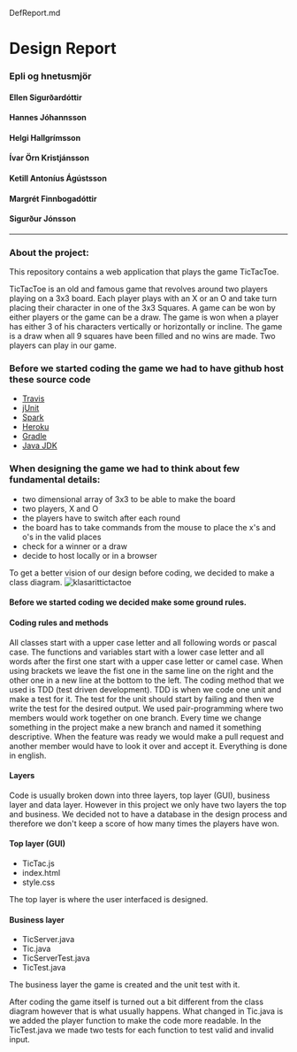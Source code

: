 DefReport.md


# Design Report 

### Epli og hnetusmjör
#### Ellen Sigurðardóttir
#### Hannes Jóhannsson
#### Helgi Hallgrímsson
#### Ívar Örn Kristjánsson
#### Ketill Antoníus Ágústsson
#### Margrét Finnbogadóttir
#### Sigurður Jónsson
------------------------------

### About the project:

This repository contains a web application that plays the game TicTacToe. 

TicTacToe is an old and famous game that revolves around two players playing on a 3x3 board. Each player plays with an X or an O and take turn placing their character in one of the 3x3 Squares. A game can be won by either players or the game can be a draw. The game is won when a player has either 3 of his characters vertically or horizontally or incline. The game is a draw when all 9 squares have been filled and no wins are made. Two players can play in our game.

### Before we started coding the game we had to have github host these source code 

* [Travis](http://travis-ci.org)
* [jUnit](http://junit.org/junit5/)
* [Spark](http://sparkjava.com/)
* [Heroku](http://heroku.com)
* [Gradle](https://gradle.org/install/)
* [Java JDK](http://www.oracle.com/technetwork/java/javase/downloads/jdk8-downloads-2133151.html)

### When designing the game we had to think about few fundamental details: 

* two dimensional array of 3x3 to be able to make the board
* two players, X and O
* the players have to switch after each round
* the board has to take commands from the mouse to place the x's and o's in the valid places
* check for a winner or a draw
* decide to host locally or in a browser

To get a better vision of our design before coding, we decided to make a class diagram.
![klasarittictactoe](https://user-images.githubusercontent.com/24222814/32079450-2dfa82da-ba9a-11e7-9ce4-94013a5233a9.png)

#### Before we started coding we decided make some ground rules.

#### Coding rules and methods
All classes start with a upper case letter and all following words or pascal case. The functions and variables start with a lower case letter and all words after the first one start with a upper case letter or camel case. When using brackets we leave the fist one in the same line on the right and the other one in a new line at the bottom to the left.
The coding method that we used is TDD (test driven development). TDD is when we code one unit and make a test for it. The test for the unit should start by failing and then we write the test for the desired output. We used pair-programming where two members would work together on one branch.
Every time we change something in the project make a new branch and named it something descriptive. When the feature was ready we would make a pull request and another member would have to look it over and accept it. Everything is done in english.

#### Layers
Code is usually broken down into three layers, top layer (GUI), business layer and data layer. However in this project we only have two layers the top and business. We decided not to have a database in the design process and therefore we don't keep a score of how many times the players have won.

#### Top layer (GUI)

* TicTac.js
* index.html
* style.css 
	
The top layer is where the user interfaced is designed. 

#### Business layer

* TicServer.java 
* Tic.java
* TicServerTest.java
* TicTest.java 

The business layer the game is created and the unit test with it.

After coding the game itself is turned out a bit different from the class diagram however that is what usually happens. What changed in Tic.java is we added the player function to make the code more readable. In the TicTest.java we made two tests for each function to test valid and invalid input.
